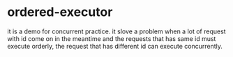 # ordered-executor

it is a demo for concurrent practice. 
it slove a problem when a lot of request with id come on in the meantime and the requests that has same id must execute orderly, the request that has different id can execute concurrently.
